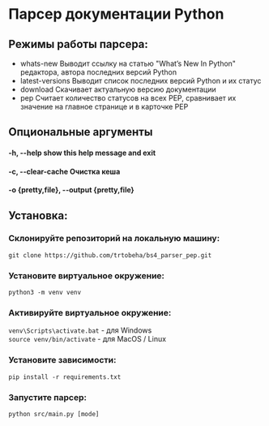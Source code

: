 # Парсер документации Python

## Режимы работы парсера:

 - whats-new
Выводит ссылку на статью "What’s New In Python" редактора, автора последних версий Python
 - latest-versions
Выводит список последних версий Python и их статус
 - download
Скачивает актуальную версию документации
 - pep
Считает количество статусов на всех PEP, сравнивает их значение на главное странице и в карточке PEP


## Опциональные аргументы
####  -h, --help            show this help message and exit
####  -c, --clear-cache     Очистка кеша
####  -o {pretty,file}, --output {pretty,file}


## Установка:
### Склонируйте репозиторий на локальную машину:
`git clone https://github.com/trtobeha/bs4_parser_pep.git`
### Установите виртуальное окружение:
`python3 -m venv venv`
### Активируйте виртуальное окружение:
`venv\Scripts\activate.bat` - для Windows\
`source venv/bin/activate` - для MacOS / Linux
### Установите зависимости:
`pip install -r requirements.txt`
### Запустите парсер:
`python src/main.py [mode]`
